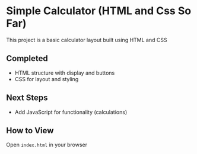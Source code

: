 # Simple Calculator (HTML and Css So Far)

This project is a basic calculator layout built using HTML and CSS

##  Completed
- HTML structure with display and buttons
- CSS for layout and styling

##  Next Steps
- Add JavaScript for functionality (calculations)

##  How to View
Open `index.html` in your browser

